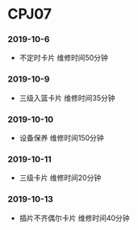 ﻿# CPJ07
### 2019-10-6
* 不定时卡片 维修时间50分钟
### 2019-10-9
* 三级入篮卡片 维修时间35分钟
### 2019-10-10
* 设备保养 维修时间150分钟
### 2019-10-11
* 三级卡片 维修时间20分钟
### 2019-10-13
* 插片不齐偶尔卡片 维修时间40分钟